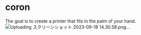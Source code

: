 # coron
The goal is to create a printer that fits in the palm of your hand.
![Uploading スクリーンショット 2023-09-18 14.30.58.png…]()
